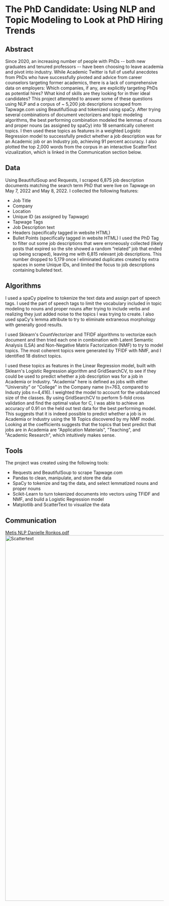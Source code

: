 # The PhD Candidate: Using NLP and Topic Modeling to Look at PhD Hiring Trends

## Abstract
Since 2020, an increasing number of people with PhDs -- both new graduates and tenured professors -- have been choosing to leave academia and pivot into industry. While Academic Twitter is full of useful anecdotes from PhDs who have successfully pivoted and advice from career counselors targeting former academics, there is a lack of comprehensive data on employers: Which companies, if any, are explicitly targeting PhDs as potential hires? What kind of skills are they looking for in thier ideal candidates? This project attempted to answer some of these questions using NLP and a corpus of ~ 5,200 job descriptions scraped from Tapwage.com using BeautifulSoup and tokenized using spaCy. After trying several combinations of document vectorizers and topic modeling algorithms, the best performing combination modeled the lemmas of nouns and proper nouns (as assigned by spaCy) into 18 semantically coherent topics. I then used these topics as features in a weighted Logistic Regression model to successfully predict whether a job description was for an Academic job or an Industry job, achieving 91 percent accuracy. I also plotted the top 2,000 words from the corpus in an interactive ScatterText vizualization, which is linked in the Communication section below.

## Data
Using BeautifulSoup and Requests, I scraped 6,875 job description documents matching the search term PhD that were live on Tapwage on May 7, 2022 and May 8, 2022. I collected the following features:

- Job Title
- Company
- Location
- Unique ID (as assigned by Tapwage)
- Tapwage Tags
- Job Description text
- Headers (specifically tagged in website HTML)
- Bullet Points (specifically tagged in website HTML)
I used the PhD Tag to filter out some job descriptions that were erroneously collected (likely posts that expired so the site showed a random “related” job that ended up being scraped), leaving me with 6,815 relevant job descriptions. This number dropped to 5,179 once I eliminated duplicates created by extra spaces in some Unique IDs, and limited the focus to job descriptions containing bulleted text.

## Algorithms
I used a spaCy pipeline to tokenize the text data and assign part of speech tags. I used the part of speech tags to limit the vocabulary included in topic modeling to nouns and proper nouns after trying to include verbs and realizing they just added noise to the topics I was trying to create. I also used spaCy's lemma attribute to try to eliminate extraneous morphology with generally good results.

I used Sklearn's CountVectorizer and TFIDF algorithms to vectorize each document and then tried each one in combination with Latent Semantic Analysis (LSA) and Non-Negative Matrix Factorization (NMF) to try to model topics. The most coherent topics were generated by TFIDF with NMF, and I identified 18 distinct topics.

I used these topics as features in the Linear Regression model, built with Sklearn's Logistic Regression algorithm and GridSearchCV, to see if they could be used to predict whether a job description was for a job in Academia or Industry. "Academia" here is defined as jobs with either "University" or "College" in the Company name (n=763, compared to Industy jobs n=4,416). I weighted the model to account for the unbalanced size of the classes. By using GridSearchCV to perform 5-fold cross validation and find the optimal value for C, I was able to achieve an accuracy of 0.91 on the held out test data for the best performing model. This suggests that it is indeed possible to predict whether a job is in Academia or Industry using the 18 Topics discovered by my NMF model. Looking at the coefficients suggests that the topics that best predict that jobs are in Academia are "Application Materials", "Teaching", and "Academic Research", which intuitively makes sense.

## Tools
The project was created using the following tools:
- Requests and BeautifulSoup to scrape Tapwage.com
- Pandas to clean, manipulate, and store the data
- SpaCy to tokenize and tag the data, and select lemmatized nouns and proper nouns
- Scikit-Learn to turn tokenized documents into vectors using TFIDF and NMF, and build a Logistic Regression model
- Matplotlib and ScatterText to visualize the data

## Communication

[Metis NLP Danielle Ronkos.pdf](https://github.com/dr-dronkos/Using-NLP-and-Topic-Modeling-to-Look-at-PhD-Hiring-Trends-Metis/files/8713173/Metis.NLP.Danielle.Ronkos.pdf)<img width="1163" alt="Scattertext" src="https://user-images.githubusercontent.com/95940978/168955727-3c767c64-8801-4988-99db-8b013b60dcc6.png">
